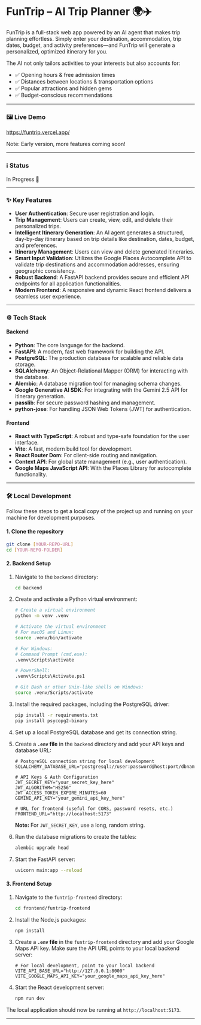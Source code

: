 # FunTrip – AI Trip Planner 🌍✈️

FunTrip is a full-stack web app powered by an AI agent that makes trip planning effortless. Simply enter your destination, accommodation, trip dates, budget, and activity preferences—and FunTrip will generate a personalized, optimized itinerary for you.

The AI not only tailors activities to your interests but also accounts for:

- ✅ Opening hours & free admission times  
- ✅ Distances between locations & transportation options  
- ✅ Popular attractions and hidden gems  
- ✅ Budget-conscious recommendations

-----

### 🖼️ Live Demo
https://funtrip.vercel.app/

Note: Early version, more features coming soon!


-----

### ℹ️ Status
In Progress 🚧 

-----

### ✨ Key Features

  - **User Authentication**: Secure user registration and login.
  - **Trip Management**: Users can create, view, edit, and delete their personalized trips.
  - **Intelligent Itinerary Generation**: An AI agent generates a structured, day-by-day itinerary based on trip details like destination, dates, budget, and preferences.
  - **Itinerary Management**: Users can view and delete generated itineraries.
  - **Smart Input Validation**: Utilizes the Google Places Autocomplete API to validate trip destinations and accommodation addresses, ensuring geographic consistency.
  - **Robust Backend**: A FastAPI backend provides secure and efficient API endpoints for all application functionalities.
  - **Modern Frontend**: A responsive and dynamic React frontend delivers a seamless user experience.

-----

### ⚙️ Tech Stack

#### Backend

  - **Python**: The core language for the backend.
  - **FastAPI**: A modern, fast web framework for building the API.
  - **PostgreSQL**: The production database for scalable and reliable data storage.
  - **SQLAlchemy**: An Object-Relational Mapper (ORM) for interacting with the database.
  - **Alembic**: A database migration tool for managing schema changes.
  - **Google Generative AI SDK**: For integrating with the Gemini 2.5 API for itinerary generation.
  - **passlib**: For secure password hashing and management.
  - **python-jose**: For handling JSON Web Tokens (JWT) for authentication.

#### Frontend

  - **React with TypeScript**: A robust and type-safe foundation for the user interface.
  - **Vite**: A fast, modern build tool for development.
  - **React Router Dom**: For client-side routing and navigation.
  - **Context API**: For global state management (e.g., user authentication).
  - **Google Maps JavaScript API**: With the Places Library for autocomplete functionality.

-----

### 🛠️ Local Development

Follow these steps to get a local copy of the project up and running on your machine for development purposes.

#### 1\. Clone the repository

```bash
git clone [YOUR-REPO-URL]
cd [YOUR-REPO-FOLDER]
```

#### 2\. Backend Setup

1.  Navigate to the `backend` directory:

    ```bash
    cd backend
    ```

2.  Create and activate a Python virtual environment:

    ```bash
    # Create a virtual environment
    python -m venv .venv

    # Activate the virtual environment
    # For macOS and Linux:
    source .venv/bin/activate

    # For Windows:
    # Command Prompt (cmd.exe):
    .venv\Scripts\activate

    # PowerShell:
    .venv\Scripts\Activate.ps1

    # Git Bash or other Unix-like shells on Windows:
    source .venv/Scripts/activate
    ```

3.  Install the required packages, including the PostgreSQL driver:

    ```bash
    pip install -r requirements.txt
    pip install psycopg2-binary
    ```

4.  Set up a local PostgreSQL database and get its connection string.

5.  Create a **`.env` file** in the `backend` directory and add your API keys and database URL:

    ```
    # PostgreSQL connection string for local development
    SQLALCHEMY_DATABASE_URL="postgresql://user:password@host:port/dbname"

    # API Keys & Auth Configuration
    JWT_SECRET_KEY="your_secret_key_here"
    JWT_ALGORITHM="HS256"
    JWT_ACCESS_TOKEN_EXPIRE_MINUTES=60
    GEMINI_API_KEY="your_gemini_api_key_here"

    # URL for frontend (useful for CORS, password resets, etc.)
    FRONTEND_URL="http://localhost:5173"
    ```

    **Note:** For `JWT_SECRET_KEY`, use a long, random string.

6.  Run the database migrations to create the tables:

    ```bash
    alembic upgrade head
    ```

7.  Start the FastAPI server:

    ```bash
    uvicorn main:app --reload
    ```

#### 3\. Frontend Setup

1.  Navigate to the `funtrip-frontend` directory:
    ```bash
    cd frontend/funtrip-frontend
    ```
2.  Install the Node.js packages:
    ```bash
    npm install
    ```
3.  Create a **`.env` file** in the `funtrip-frontend` directory and add your Google Maps API key. Make sure the API URL points to your local backend server:
    ```
    # For local development, point to your local backend
    VITE_API_BASE_URL="http://127.0.0.1:8000"
    VITE_GOOGLE_MAPS_API_KEY="your_google_maps_api_key_here"
    ```
4.  Start the React development server:
    ```bash
    npm run dev
    ```

The local application should now be running at `http://localhost:5173`.

-----
